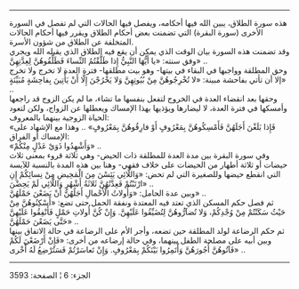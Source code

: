 ------------------------------------------------------------------------

هذه سورة الطلاق، يبين الله فيها أحكامه، ويفصل فيها الحالات التي لم تفصل
في السورة الأخرى (سورة البقرة) التي تضمنت بعض أحكام الطلاق ويقرر فيها
أحكام الحالات المتخلفة عن الطلاق من شؤون الأسرة.  
وقد تضمنت هذه السورة بيان الوقت الذي يمكن أن يقع فيه الطلاق الذي يقبله
الله ويجري وفق سنته: «يا أَيُّهَا النَّبِيُّ إِذا طَلَّقْتُمُ النِّساءَ فَطَلِّقُوهُنَّ لِعِدَّتِهِنَّ»
..  
وحق المطلقة وواجبها في البقاء في بيتها- وهو بيت مطلقها- فترة العدة لا
تخرج ولا تخرج إلا أن تأتي بفاحشة مبينة: «لا تُخْرِجُوهُنَّ مِنْ بُيُوتِهِنَّ وَلا يَخْرُجْنَ
إِلَّا أَنْ يَأْتِينَ بِفاحِشَةٍ مُبَيِّنَةٍ» ..  
وحقها بعد انقضاء العدة في الخروج لتفعل بنفسها ما تشاء، ما لم يكن الزوج
قد راجعها وأمسكها في فترة العدة، لا ليضارها ويؤذيها بهذا الإمساك ويعطلها
عن الزواج، ولكن لتعود الحياة الزوجية بينهما بالمعروف:  
«فَإِذا بَلَغْنَ أَجَلَهُنَّ فَأَمْسِكُوهُنَّ بِمَعْرُوفٍ أَوْ فارِقُوهُنَّ بِمَعْرُوفٍ» .. وهذا مع الإشهاد
على الإمساك أو الفراق:  
«وَأَشْهِدُوا ذَوَيْ عَدْلٍ مِنْكُمْ» ..  
وفي سورة البقرة بين مدة العدة للمطلقة ذات الحيض- وهي ثلاثة قروء بمعنى
ثلاث حيضات أو ثلاثة أطهار من الحيضات على خلاف فقهي- وهنا بين هذه المدة
بالنسبة للآيسة التي انقطع حيضها وللصغيرة التي لم تحض: «وَاللَّائِي يَئِسْنَ مِنَ
الْمَحِيضِ مِنْ نِسائِكُمْ إِنِ ارْتَبْتُمْ فَعِدَّتُهُنَّ ثَلاثَةُ أَشْهُرٍ وَاللَّائِي لَمْ يَحِضْنَ» ..  
وبين عدة الحامل: «وَأُولاتُ الْأَحْمالِ أَجَلُهُنَّ أَنْ يَضَعْنَ حَمْلَهُنَّ» ..  
ثم فصل حكم المسكن الذي تعتد فيه المعتدة ونفقة الحمل حتى تضع: «أَسْكِنُوهُنَّ مِنْ
حَيْثُ سَكَنْتُمْ مِنْ وُجْدِكُمْ، وَلا تُضآرُّوهُنَّ لِتُضَيِّقُوا عَلَيْهِنَّ. وَإِنْ كُنَّ أُولاتِ حَمْلٍ فَأَنْفِقُوا
عَلَيْهِنَّ حَتَّى يَضَعْنَ حَمْلَهُنَّ» ..  
ثم حكم الرضاعة لولد المطلقة حين تضعه، وأجر الأم على الرضاعة في حالة
الاتفاق بينها وبين أبيه على مصلحة الطفل بينهما، وفي حالة إرضاعه من أخرى:
«فَإِنْ أَرْضَعْنَ لَكُمْ فَآتُوهُنَّ أُجُورَهُنَّ وَأْتَمِرُوا بَيْنَكُمْ بِمَعْرُوفٍ. وَإِنْ تَعاسَرْتُمْ فَسَتُرْضِعُ لَهُ
أُخْرى» ..

------------------------------------------------------------------------

الجزء: 6 ¦ الصفحة: 3593
